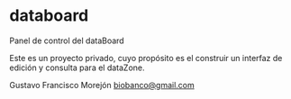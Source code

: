 # databoard
Panel de control del dataBoard

Este es un proyecto privado, cuyo propósito es el construir un interfaz de edición y consulta para el dataZone.

Gustavo Francisco Morejón
biobanco@gmail.com
